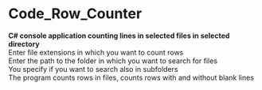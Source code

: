 # Code_Row_Counter
<b>C# console application counting lines in selected files in selected directory</b><br>
Enter file extensions in which you want to count rows<br>
Enter the path to the folder in which you want to search for files<br>
You specify if you want to search also in subfolders<br>
The program counts rows in files, counts rows with and without blank lines<br>
